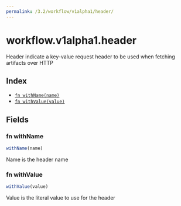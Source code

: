 ```yaml
---
permalink: /3.2/workflow/v1alpha1/header/
---
```


# workflow.v1alpha1.header

Header indicate a key-value request header to be used when fetching artifacts over HTTP

## Index

* [`fn withName(name)`](#fn-withname)
* [`fn withValue(value)`](#fn-withvalue)

## Fields

### fn withName

```ts
withName(name)
```

Name is the header name

### fn withValue

```ts
withValue(value)
```

Value is the literal value to use for the header